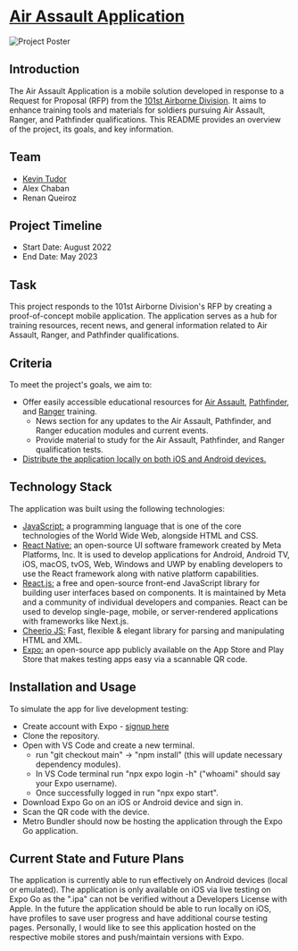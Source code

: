 # [Air Assault Application](https://github.com/KevinTudor/AAA_MobileApp/tree/main)
![Project Poster](assets/Poster_original.png)
## Introduction
The Air Assault Application is a mobile solution developed in response to a Request for Proposal (RFP) from the [101st Airborne Division](https://www.army.mil/101stairborne). It aims to enhance training tools and materials for soldiers pursuing Air Assault, Ranger, and Pathfinder qualifications. This README provides an overview of the project, its goals, and key information.

## Team
- [Kevin Tudor](https://github.com/KevinTudor)
- Alex Chaban
- Renan Queiroz

## Project Timeline
- Start Date: August 2022
- End Date: May 2023

## Task

This project responds to the 101st Airborne Division's RFP by creating a proof-of-concept mobile application. The application serves as a hub for training resources, recent news, and general information related to Air Assault, Ranger, and Pathfinder qualifications.

## Criteria

To meet the project's goals, we aim to:
- Offer easily accessible educational resources for [Air Assault](AirAssaultHome.js), [Pathfinder](PathfinderHome.js), and [Ranger](RangerHome.js) training.
    - News section for any updates to the Air Assault, Pathfinder, and Ranger education modules and current events.
    - Provide material to study for the Air Assault, Pathfinder, and Ranger qualification tests.
- [Distribute the application locally on both iOS and Android devices.](eas.json)

## Technology Stack
The application was built using the following technologies:
- [JavaScript:](https://www.javascript.com/) a programming language that is one of the core technologies of the World Wide Web, alongside HTML and CSS.
- [React Native:](https://reactnative.dev/) an open-source UI software framework created by Meta Platforms, Inc. It is used to develop applications for Android, Android TV, iOS, macOS, tvOS, Web, Windows and UWP by enabling developers to use the React framework along with native platform capabilities.
- [React.js:](https://react.dev/) a free and open-source front-end JavaScript library for building user interfaces based on components. It is maintained by Meta and a community of individual developers and companies. React can be used to develop single-page, mobile, or server-rendered applications with frameworks like Next.js.
- [Cheerio JS:](https://cheerio.js.org/) Fast, flexible & elegant library for parsing and manipulating HTML and XML.
- [Expo:](https://expo.dev/) an open-source app publicly available on the App Store and Play Store that makes testing apps easy via a scannable QR code.

## Installation and Usage
To simulate the app for live development testing:
- Create account with Expo - [signup here](https://expo.dev/signup)
- Clone the repository.
- Open with VS Code and create a new terminal.
    - run "git checkout main" ->  "npm install" (this will update necessary dependency modules).
    - In VS Code terminal run "npx expo login -h" ("whoami" should say your Expo username).
    - Once successfully logged in run "npx expo start".
- Download Expo Go on an iOS or Android device and sign in.
- Scan the QR code with the device.
- Metro Bundler should now be hosting the application through the Expo Go application.

## Current State and Future Plans
The application is currently able to run effectively on Android devices (local or emulated). The application is only available on iOS via live testing on Expo Go as the ".ipa" can not be verified without a Developers License with Apple. In the future the application should be able to run locally on iOS, have profiles to save user progress and have additional course testing pages. Personally, I would like to see this application hosted on the respective mobile stores and push/maintain versions with Expo.

